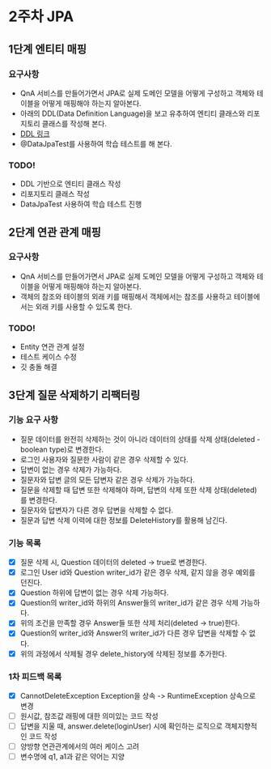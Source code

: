 # 2주차 JPA

## 1단계 엔티티 매핑

### 요구사항
* QnA 서비스를 만들어가면서 JPA로 실제 도메인 모델을 어떻게 구성하고 객체와 테이블을 어떻게 매핑해야 하는지 알아본다.
* 아래의 DDL(Data Definition Language)을 보고 유추하여 엔티티 클래스와 리포지토리 클래스를 작성해 본다.
* [DDL 링크](src/main/resources/data/schema.sql)
* @DataJpaTest를 사용하여 학습 테스트를 해 본다.

### TODO!
* DDL 기반으로 엔티티 클래스 작성
* 리포지토리 클래스 작성
* DataJpaTest 사용하여 학습 테스트 진행

## 2단계 연관 관계 매핑

### 요구사항
* QnA 서비스를 만들어가면서 JPA로 실제 도메인 모델을 어떻게 구성하고 객체와 테이블을 어떻게 매핑해야 하는지 알아본다.
* 객체의 참조와 테이블의 외래 키를 매핑해서 객체에서는 참조를 사용하고 테이블에서는 외래 키를 사용할 수 있도록 한다.

### TODO!
* Entity 연관 관계 설정
* 테스트 케이스 수정
* 깃 충돌 해결

## 3단계 질문 삭제하기 리팩터링
### 기능 요구 사항
* 질문 데이터를 완전히 삭제하는 것이 아니라 데이터의 상태를 삭제 상태(deleted - boolean type)로 변경한다.
* 로그인 사용자와 질문한 사람이 같은 경우 삭제할 수 있다.
* 답변이 없는 경우 삭제가 가능하다.
* 질문자와 답변 글의 모든 답변자 같은 경우 삭제가 가능하다.
* 질문을 삭제할 때 답변 또한 삭제해야 하며, 답변의 삭제 또한 삭제 상태(deleted)를 변경한다.
* 질문자와 답변자가 다른 경우 답변을 삭제할 수 없다.
* 질문과 답변 삭제 이력에 대한 정보를 DeleteHistory를 활용해 남긴다.

### 기능 목록
* [x] 질문 삭제 시, Question 데이터의 deleted -> true로 변경한다.
* [x] 로그인 User id와 Question writer_id가 같은 경우 삭제, 같지 않을 경우 예외를 던진다.
* [x] Question 하위에 답변이 없는 경우 삭제 가능하다.
* [x] Question의 writer_id와 하위의 Answer들의 writer_id가 같은 경우 삭제 가능하다.
* [x] 위의 조건을 만족할 경우 Answer들 또한 삭제 처리(deleted -> true)한다.
* [x] Question의 writer_id와 Answer의 writer_id가 다른 경우 답변을 삭제할 수 없다.
* [x] 위의 과정에서 삭제될 경우 delete_history에 삭제된 정보를 추가한다.

### 1차 피드백 목록
* [x] CannotDeleteException Exception을 상속 -> RuntimeException 상속으로 변경
* [ ] 원시값, 참조값 래핑에 대한 의미있는 코드 작성
* [ ] 답변을 지울 때, answer.delete(loginUser) 시에 확인하는 로직으로 객체지향적인 코드 작성
* [ ] 양방향 연관관계에서의 여러 케이스 고려
* [ ] 변수명에 q1, a1과 같은 약어는 지양
